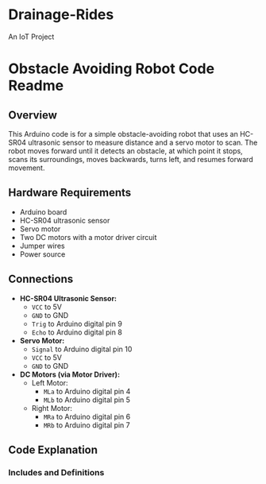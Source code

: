 # Drainage-Rides
An IoT Project
# Obstacle Avoiding Robot Code Readme

## Overview

This Arduino code is for a simple obstacle-avoiding robot that uses an HC-SR04 ultrasonic sensor to measure distance and a servo motor to scan. The robot moves forward until it detects an obstacle, at which point it stops, scans its surroundings, moves backwards, turns left, and resumes forward movement.

## Hardware Requirements

*   Arduino board
*   HC-SR04 ultrasonic sensor
*   Servo motor
*   Two DC motors with a motor driver circuit
*   Jumper wires
*   Power source

## Connections

*   **HC-SR04 Ultrasonic Sensor:**
    *   `VCC` to 5V
    *   `GND` to GND
    *   `Trig` to Arduino digital pin 9
    *   `Echo` to Arduino digital pin 8
*   **Servo Motor:**
    *   `Signal` to Arduino digital pin 10
    *   `VCC` to 5V
    *   `GND` to GND
*   **DC Motors (via Motor Driver):**
    *   Left Motor:
        *   `MLa` to Arduino digital pin 4
        *   `MLb` to Arduino digital pin 5
    *   Right Motor:
        *   `MRa` to Arduino digital pin 6
        *   `MRb` to Arduino digital pin 7

## Code Explanation

### Includes and Definitions
